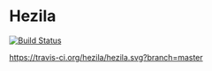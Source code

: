 # Hezila
[![Build Status](https://travis-ci.org/hezila/hezila.svg?branch=master)](https://travis-ci.org/hezila/hezila)

https://travis-ci.org/hezila/hezila.svg?branch=master
